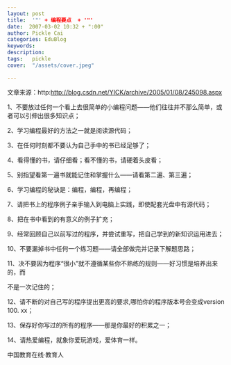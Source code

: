 ```yaml
---
layout: post  
title:  '"' + 编程要点  + '"'
date:  2007-03-02 10:32 + ":00" 
author: Pickle Cai  
categories: EduBlog  
keywords: 
description:   
tags:	pickle   
cover:  "/assets/cover.jpeg"  

---  
```

    
文章来源：http:http://blog.csdn.net/YICK/archive/2005/01/08/245098.aspx

 

1、不要放过任何一个看上去很简单的小编程问题——他们往往并不那么简单，或者可以引伸出很多知识点；

2、学习编程最好的方法之一就是阅读源代码；

3、在任何时刻都不要认为自己手中的书已经足够了；

4、看得懂的书，请仔细看；看不懂的书，请硬着头皮看；

5、别指望看第一遍书就能记住和掌握什么——请看第二遍、第三遍；

6、学习编程的秘诀是：编程，编程，再编程；

7、请把书上的程序例子亲手输入到电脑上实践，即使配套光盘中有源代码；

8、把在书中看到的有意义的例子扩充；

9、经常回顾自己以前写过的程序，并尝试重写，把自己学到的新知识运用进去； 

10、不要漏掉书中任何一个练习题——请全部做完并记录下解题思路；

11、决不要因为程序“很小”就不遵循某些你不熟练的规则——好习惯是培养出来的，而 

不是一次记住的； 

12、请不断的对自己写的程序提出更高的要求,哪怕你的程序版本号会变成version 100. xx；

13、保存好你写过的所有的程序——那是你最好的积累之一；

14、请热爱编程，就象你爱玩游戏，爱体育一样。



		    
 中国教育在线·教育人


